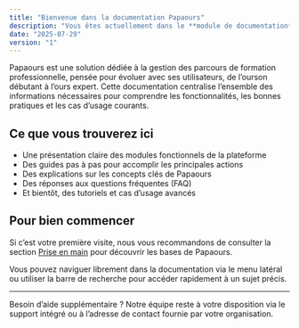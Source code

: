 ```yaml
---
title: "Bienvenue dans la documentation Papaours"
description: "Vous êtes actuellement dans le **module de documentation** de Papaours. Cet espace a été conçu pour vous accompagner pas à pas dans la découverte, la prise en main et l'utilisation optimale de la plateforme."
date: "2025-07-29"
version: "1"
---
```


Papaours est une solution dédiée à la gestion des parcours de formation professionnelle, pensée pour évoluer avec ses utilisateurs, de l’ourson débutant à l’ours expert. Cette documentation centralise l’ensemble des informations nécessaires pour comprendre les fonctionnalités, les bonnes pratiques et les cas d’usage courants.

## Ce que vous trouverez ici

- Une présentation claire des modules fonctionnels de la plateforme  
- Des guides pas à pas pour accomplir les principales actions  
- Des explications sur les concepts clés de Papaours  
- Des réponses aux questions fréquentes (FAQ)  
- Et bientôt, des tutoriels et cas d’usage avancés  

## Pour bien commencer

Si c’est votre première visite, nous vous recommandons de consulter la section [Prise en main](/documentation/prise-en-main) pour découvrir les bases de Papaours.

Vous pouvez naviguer librement dans la documentation via le menu latéral ou utiliser la barre de recherche pour accéder rapidement à un sujet précis.

---

Besoin d’aide supplémentaire ? Notre équipe reste à votre disposition via le support intégré ou à l’adresse de contact fournie par votre organisation.
